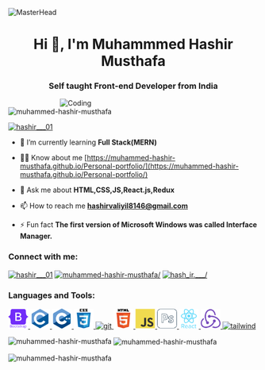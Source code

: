 ![MasterHead](https://camo.githubusercontent.com/38b140bd351bb9dcc68ae83d81f19f775f320e6bca0924ba347e1079ea6f2658/68747470733a2f2f63646e612e61727473746174696f6e2e636f6d2f702f6173736574732f696d616765732f696d616765732f3033352f3639332f3635362f6f726967696e616c2f6777796e6574682d62616c7563696f2d68656c6c6f2d776f726c642e6769663f31363135363432383737)
<h1 align="center">Hi 👋, I'm Muhammmed Hashir Musthafa</h1>
<h3 align="center">Self taught Front-end Developer from India</h3>
<img align="right" alt="Coding" width="400" src="https://cdn.dribbble.com/users/1162077/screenshots/3848914/programmer.gif">

<p align="left"> <img src="https://komarev.com/ghpvc/?username=muhammed-hashir-musthafa&label=Profile%20views&color=0e75b6&style=flat" alt="muhammed-hashir-musthafa" /> </p>

<p align="left"> <a href="https://twitter.com/hashir___01" target="blank"><img src="https://img.shields.io/twitter/follow/hashir___01?logo=twitter&style=for-the-badge" alt="hashir___01" /></a> </p>

- 🌱 I’m currently learning **Full Stack(MERN)**

- 👨‍💻 Know about me [https://muhammed-hashir-musthafa.github.io/Personal-portfolio/](https://muhammed-hashir-musthafa.github.io/Personal-portfolio/)

- 💬 Ask me about **HTML,CSS,JS,React.js,Redux**

- 📫 How to reach me **hashirvaliyil8146@gmail.com**

- ⚡ Fun fact **The first version of Microsoft Windows was called Interface Manager.**

<h3 align="left">Connect with me:</h3>
<p align="left">
<a href="https://twitter.com/hashir___01" target="blank"><img align="center" src="https://raw.githubusercontent.com/rahuldkjain/github-profile-readme-generator/master/src/images/icons/Social/twitter.svg" alt="hashir___01" height="30" width="40" /></a>
<a href="https://linkedin.com/in/muhammed-hashir-musthafa/" target="blank"><img align="center" src="https://raw.githubusercontent.com/rahuldkjain/github-profile-readme-generator/master/src/images/icons/Social/linked-in-alt.svg" alt="muhammed-hashir-musthafa/" height="30" width="40" /></a>
<a href="https://instagram.com/hash_ir.___/" target="blank"><img align="center" src="https://raw.githubusercontent.com/rahuldkjain/github-profile-readme-generator/master/src/images/icons/Social/instagram.svg" alt="hash_ir.___/" height="30" width="40" /></a>
</p>

<h3 align="left">Languages and Tools:</h3>
<p align="left"> <a href="https://getbootstrap.com" target="_blank" rel="noreferrer"> <img src="https://raw.githubusercontent.com/devicons/devicon/master/icons/bootstrap/bootstrap-plain-wordmark.svg" alt="bootstrap" width="40" height="40"/> </a> <a href="https://www.cprogramming.com/" target="_blank" rel="noreferrer"> <img src="https://raw.githubusercontent.com/devicons/devicon/master/icons/c/c-original.svg" alt="c" width="40" height="40"/> </a> <a href="https://www.w3schools.com/cpp/" target="_blank" rel="noreferrer"> <img src="https://raw.githubusercontent.com/devicons/devicon/master/icons/cplusplus/cplusplus-original.svg" alt="cplusplus" width="40" height="40"/> </a> <a href="https://www.w3schools.com/css/" target="_blank" rel="noreferrer"> <img src="https://raw.githubusercontent.com/devicons/devicon/master/icons/css3/css3-original-wordmark.svg" alt="css3" width="40" height="40"/> </a> <a href="https://git-scm.com/" target="_blank" rel="noreferrer"> <img src="https://www.vectorlogo.zone/logos/git-scm/git-scm-icon.svg" alt="git" width="40" height="40"/> </a> <a href="https://www.w3.org/html/" target="_blank" rel="noreferrer"> <img src="https://raw.githubusercontent.com/devicons/devicon/master/icons/html5/html5-original-wordmark.svg" alt="html5" width="40" height="40"/> </a> <a href="https://developer.mozilla.org/en-US/docs/Web/JavaScript" target="_blank" rel="noreferrer"> <img src="https://raw.githubusercontent.com/devicons/devicon/master/icons/javascript/javascript-original.svg" alt="javascript" width="40" height="40"/> </a> <a href="https://www.photoshop.com/en" target="_blank" rel="noreferrer"> <img src="https://raw.githubusercontent.com/devicons/devicon/master/icons/photoshop/photoshop-line.svg" alt="photoshop" width="40" height="40"/> </a> <a href="https://reactjs.org/" target="_blank" rel="noreferrer"> <img src="https://raw.githubusercontent.com/devicons/devicon/master/icons/react/react-original-wordmark.svg" alt="react" width="40" height="40"/> </a> <a href="https://redux.js.org" target="_blank" rel="noreferrer"> <img src="https://raw.githubusercontent.com/devicons/devicon/master/icons/redux/redux-original.svg" alt="redux" width="40" height="40"/> </a> <a href="https://tailwindcss.com/" target="_blank" rel="noreferrer"> <img src="https://www.vectorlogo.zone/logos/tailwindcss/tailwindcss-icon.svg" alt="tailwind" width="40" height="40"/> </a> </p>

<p><img align="left" src="https://github-readme-stats.vercel.app/api/top-langs?username=muhammed-hashir-musthafa&show_icons=true&locale=en&layout=compact" alt="muhammed-hashir-musthafa" /></p>

<p>&nbsp;<img align="center" src="https://github-readme-stats.vercel.app/api?username=muhammed-hashir-musthafa&show_icons=true&locale=en" alt="muhammed-hashir-musthafa" /></p>

<p><img align="center" src="https://github-readme-streak-stats.herokuapp.com/?user=muhammed-hashir-musthafa&" alt="muhammed-hashir-musthafa" /></p>

